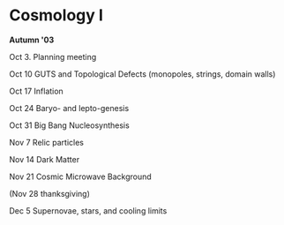 <div id="globalWrapper">
		<div id="column-content">
	<div id="content">
		<a name="top" id="top"></a>
				<h1 class="firstHeading">Cosmology I</h1>
		<div id="bodyContent">
			<div id="contentSub"></div>
			<p><b>Autumn '03</b>
</p>
<p>Oct 3.	Planning meeting
</p>
<p>Oct 10	GUTS and Topological Defects
	(monopoles, strings, domain walls)
</p>
<p>Oct 17	Inflation
</p>
<p>Oct 24	Baryo- and lepto-genesis
</p>
<p>Oct 31	Big Bang Nucleosynthesis
</p>
<p>Nov 7	Relic particles
</p>
<p>Nov 14	Dark Matter
</p>
<p>Nov 21	Cosmic Microwave Background
</p>
<p>(Nov 28	thanksgiving)
</p>
<p>Dec 5	Supernovae, stars, and cooling limits
</p>
